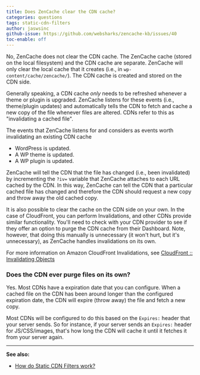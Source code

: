 ```yaml
---
title: Does ZenCache clear the CDN cache?
categories: questions
tags: static-cdn-filters
author: jaswsinc
github-issue: https://github.com/websharks/zencache-kb/issues/40
toc-enable: off
---
```


No, ZenCache does not clear the CDN cache. The ZenCache cache (stored on the local filesystem) and the CDN cache are separate. ZenCache will only clear the local cache that it creates (i.e., in `wp-content/cache/zencache/`). The CDN cache is created and stored on the CDN side.

Generally speaking, a CDN cache _only_ needs to be refreshed whenever a theme or plugin is upgraded. ZenCache listens for these events (i.e., theme/plugin updates) and automatically tells the CDN to fetch and cache a new copy of the file whenever files are altered. CDNs refer to this as "invalidating a cached file". 

The events that ZenCache listens for and considers as events worth invalidating an existing CDN cache

- WordPress is updated.
- A WP theme is updated.
- A WP plugin is updated.

ZenCache will tell the CDN that the file has changed (i.e., been invalidated) by incrementing the `?iv=` variable that ZenCache attaches to each URL cached by the CDN. In this way, ZenCache can tell the CDN that a particular cached file has changed and therefore the CDN should request a new copy and throw away the old cached copy.

It is also possible to clear the cache on the CDN side on your own. In the case of CloudFront, you can perform Invalidations, and other CDNs provide similar functionality. You'll need to check with your CDN provider to see if they offer an option to purge the CDN cache from their Dashboard. Note, however, that doing this manually is unnecessary (it won't hurt, but it's unnecessary), as ZenCache handles invalidations on its own.

For more information on Amazon CloudFront Invalidations, see [CloudFront :: Invalidating Objects](http://docs.aws.amazon.com/AmazonCloudFront/latest/DeveloperGuide/Invalidation.html)

### Does the CDN ever purge files on its own?

Yes. Most CDNs have a expiration date that you can configure. When a cached file on the CDN has been around longer than the configured expiration date, the CDN will expire (throw away) the file and fetch a new copy. 

Most CDNs will be configured to do this based on the `Expires:` header that your server sends. So for instance, if your server sends an `Expires:` header for JS/CSS/images, that's how long the CDN will cache it until it fetches it from your server again.

---

**See also:**

- [How do Static CDN Filters work?](http://zencache.com/kb-article/how-do-static-cdn-filters-work/)
